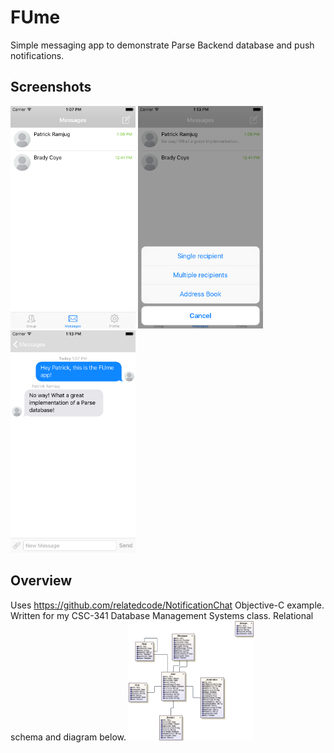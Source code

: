 # FUme
Simple messaging app to demonstrate Parse Backend database and push notifications.

## Screenshots
<img src="./Screenshots/screenshot1.png" alt="screenshot1" width="200" />
<img src="./Screenshots/screenshot2.png" alt="screenshot2" width="200" />
<img src="./Screenshots/screenshot3.png" alt="screenshot3" width="200" />

## Overview
Uses https://github.com/relatedcode/NotificationChat Objective-C example. Written for my CSC-341 Database Management Systems class. Relational schema and diagram below.
<img src="./Screenshots/ParseERD.png" alt="screenshot3"  width="200" />
